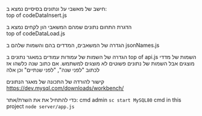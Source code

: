 חישב של מאשבי על ונתונים בסיסיים נמצא ב:  
top of codeDataInsert.js 
  
הדגרת התחום נתונים שמהם המשאבי הון לקחים נמצא ב  
top of codeDataLoad.js 

הגדרה של המשאבים, המדדים בהם והשמות שלהם ב
jsonNames.js

הגדרה של השמות של עמודות עמודים במאגר נתונים ב
top of api.js 
השמות של מדדי מוצגים אבל השמות של נתונים פשוטים לא מוצגים למשתמש. אם כתוב שנה כלשהו אז לכתוב "לפני שנה", "לפני שנתיים" וכן אלה

קישור להורדה של התכונה של מאגר הנתונים 
https://dev.mysql.com/downloads/workbench/

כדי להתחיל את את השרת/אתר:
cmd admin
`sc start MySQL80`
cmd in this project
`node server/app.js`
